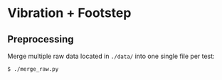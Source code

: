 # Vibration + Footstep

## Preprocessing

Merge multiple raw data located in `./data/` into one single file per test:

    $ ./merge_raw.py
